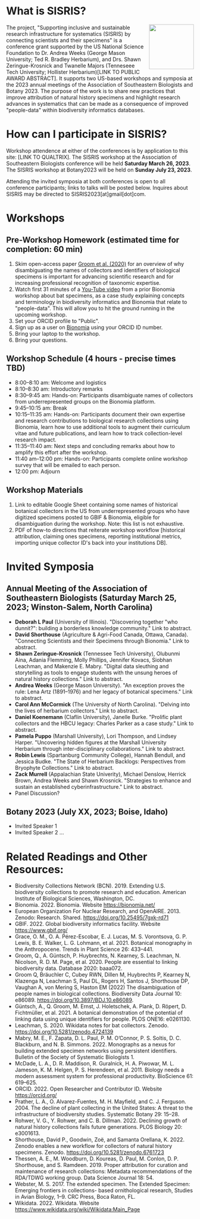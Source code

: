 # What is SISRIS?
<img align="right" width="120" height="120" src="https://user-images.githubusercontent.com/19411979/211927315-e306bf29-fc6d-433a-8b59-7afb34a841e6.png">

The project, "Supporting inclusive and sustainable research infrastructure for systematics (SISRIS) by connecting scientists and their specimens" is a conference grant supported by the US National Science Foundation to Dr. Andrea Weeks (George Mason University; Ted R. Bradley Herbarium), and Drs. Shawn Zeringue-Krosnick and Twanelle Majors (Tenneseee Tech University; Hollister Herbarium)[LINK TO PUBLIC AWARD ABSTRACT]. It supports two US-based workshops and symposia at the 2023 annual meetings of the Association of Southeastern Biologists and Botany 2023. The purpose of the work is to share new practices that improve attribution of natural history specimens and highlight research advances in systematics that can be made as a consequence of improved "people-data" within biodiversity informatics databases.

# How can I participate in SISRIS?

Workshop attendence at either of the conferences is by application to this site: [LINK TO QUALTRIX]. The SISRIS workshop at the Association of Southeastern Biologists conference will be held **Saturday March 26, 2023**. The SISRIS workshop at Botany2023 will be held on **Sunday July 23, 2023**. 

Attending the invited symposia at both conferences is open to all conference participants; links to talks will be posted below. Inquires about SISRIS may be directed to SISRIS2023[at]gmail[dot]com.

# Workshops

## Pre-Workshop Homework (estimated time for completion: 60 min)

1. Skim open-access paper [Groom et al. (2020)](https://doi.org/10.1093/database/baaa072) for an overview of why disambiguating the names of collectors and identifiers of biological specimens is important for advancing scientific research and for increasing professional recognition of taxonomic expertise.
2. Watch first 31 minutes of a [You-Tube video](https://www.youtube.com/watch?v=PL_feKhrwMQ) from a prior Bionomia workshop about bat specimens, as a case study explaining concepts and terminology in biodiversity informatics and Bionomia that relate to "people-data". This will allow you to hit the ground running in the upcoming workshop.
3. Set your ORCID profile to "Public".
4. Sign up as a user on [Bionomia](https://bionomia.net/) using your ORCID ID number.
5. Bring your laptop to the workshop.
6. Bring your questions.

## Workshop Schedule (4 hours - precise times TBD)
* 8:00–8:10 am: Welcome and logistics
* 8:10–8:30 am: Introductory remarks
* 8:30–9:45 am: Hands-on: Participants disambiguate names of collectors from underrepresented groups on the
Bionomia platform.
* 9:45–10:15 am: Break
* 10:15–11:35 am: Hands-on: Participants document their own expertise and research contributions to
biological research collections using Bionomia, learn how to use additional tools to augment their curriculum
vitae and future publications, and learn how to track collection-level research impact.
* 11:35–11:40 am: Next steps and concluding remarks about how to amplify this effort after the workshop.
* 11:40 am–12:00 pm: Hands-on: Participants complete online workshop survey that will be emailed to each person.
* 12:00 pm: Adjourn

## Workshop Materials
1. Link to editable Google Sheet containing some names of historical botanical collectors in the US from underrepresented groups who have digitized specimens posted to GBIF & Bionomia, eligible for disambiguation during the workshop. Note: this list is not exhaustive.
2. PDF of how-to directions that reiterate workshop workflow [historical attribution, claiming ones specimens, reporting institutional metrics, importing unique collector ID's back into your institutions DB].

# Invited Symposia

## Annual Meeting of the Association of Southeastern Biologists (Saturday March 25, 2023; Winston-Salem, North Carolina)
* **Deborah L Paul** (University of Illinois). "Discovering together "who dunnit?": building a borderless knowledge community." Link to abstract.
* **David Shorthouse** (Agriculture & Agri-Food Canada, Ottawa, Canada). "Connecting Scientists and their Specimens through Bionomia." Link to abstract.
* **Shawn Zeringue-Krosnick** (Tennessee Tech University), Olubunmi Aina, Adania Flemming, Molly Phillips, Jennifer Kovacs, 
Siobhan Leachman, and Makenzie E. Mabry. "Digital data sleuthing and storytelling as tools to engage students with the unsung heroes of natural history collections." Link to abstract.
* **Andrea Weeks** (George Mason University). "An exception proves the rule: Lena Artz (1891–1976) and her legacy of botanical specimens." Link to abstract.
* **Carol Ann McCormick** (The University of North Carolina). "Delving into the lives of herbarium collectors." Link to abstract.
* **Daniel Koenemann** (Claflin University), Janelle Burke. "Prolific plant collectors and the HBCU legacy: Charles Parker as a case study." Link to abstract.
* **Pamela Puppo** (Marshall University), Lori Thompson, and Lindsey Harper. "Uncovering hidden figures at the Marshall University Herbarium through inter-disciplinary collaborations." Link to abstract.
* **Robin Lewis** (Spartanburg Community College), Hannah Bendull, and Jessica Budke. "The State of Herbarium Backlogs: Perspectives from Bryophyte Collections." Link to abstract.
* **Zack Murrell** (Appalachian State Univerity), Michael Denslow, Herrick Brown, Andrea Weeks and Shawn Krosnick. "Strategies to enhance and sustain an established cyberinfrastructure." Link to abstract.
* Panel Discussion?


## Botany 2023 (July XX, 2023; Boise, Idaho)
* Invited Speaker 1
* Invited Speaker 2
...
# Related Readings and Other Resources:

* Biodiversity Collections Network (BCN). 2019. Extending U.S. biodiversity collections to promote research and education. American Institute of Biological Sciences, Washington, DC.
* Bionomia. 2022. Bionomia. Website https://bionomia.net/
* European Organization For Nuclear Research, and OpenAIRE. 2013. Zenodo: Research. Shared.
https://doi.org/10.25495/7gxk-rd71
* GBIF. 2022. Global biodiversity informatics facility. Website https://www.gbif.org/ 
* Grace, O. M., O. A. Pérez-Escobar, E. J. Lucas, M. S. Vorontsova, G. P. Lewis, B. E. Walker, L. G. Lohmann, et al. 2021. Botanical monography in the Anthropocene. Trends in Plant Science 26: 433–441. 
* Groom, Q., A. Güntsch, P. Huybrechts, N. Kearney, S. Leachman, N. Nicolson, R. D. M. Page, et al. 2020. People are essential to linking biodiversity data. Database 2020: baaa072.
* Groom Q, Bräuchler C, Cubey RWN, Dillen M, Huybrechts P, Kearney N, Klazenga N, Leachman S, Paul DL, Rogers H, Santos J, Shorthouse DP, Vaughan A, von Mering S, Haston EM (2022) The disambiguation of people names in biological collections. Biodiversity Data Journal 10: e86089. https://doi.org/10.3897/BDJ.10.e86089.
* Güntsch, A., Q. Groom, M. Ernst, J. Holetschek, A. Plank, D. Röpert, D. Fichtmüller, et al. 2021. A botanical demonstration of the potential of linking data using unique identifiers for people. PLOS ONE16: e0261130.
* Leachman, S. 2020. Wikidata notes for bat collectors. Zenodo. https://doi.org/10.5281/zenodo.4724139 
* Mabry, M. E., F. Zapata, D. L. Paul, P. M. O’Connor, P. S. Soltis, D. C. Blackburn, and N. B. Simmons. 2022. Monographs as a nexus for building extended specimen networks using persistent identifiers. Bulletin of the Society of Systematic Biologists 1.
* McDade, L. A., D. R. Maddison, R. Guralnick, H. A. Piwowar, M. L. Jameson, K. M. Helgen, P. S. Herendeen, et al. 2011. Biology needs a modern assessment system for professional productivity. BioScience 61: 619–625.
* ORCID. 2022. Open Researcher and Contributor ID. Website https://orcid.org/ 
* Prather, L. A., O. Alvarez-Fuentes, M. H. Mayfield, and C. J. Ferguson. 2004. The decline of plant collecting in the United States: A threat to the infrastructure of biodiversity studies. Systematic Botany 29: 15–28.
* Rohwer, V. G., Y. Rohwer, and C. B. Dillman. 2022. Declining growth of natural history collections fails future generations. PLOS Biology 20: e3001613.
* Shorthouse, David P., Goodwin, Zoë, and Samanta Orellana, K. 2022. Zenodo enables a new workflow for collectors of natural history specimens. Zenodo. https://doi.org/10.5281/zenodo.6761723
* Thessen, A. E., M. Woodburn, D. Koureas, D. Paul, M. Conlon, D. P. Shorthouse, and S. Ramdeen. 2019. Proper attribution for curation and maintenance of research collections: Metadata recommendations of the RDA/TDWG working group. Data Science Journal 18: 54.
* Webster, M. S. 2017. The extended specimen. The Extended Specimen: Emerging frontiers in collections-
based ornithological research, Studies in Avian Biology, 1–9. CRC Press, Boca Raton, FL.
* Wikidata. 2022. Wikidata. Website https://www.wikidata.org/wiki/Wikidata:Main_Page 
